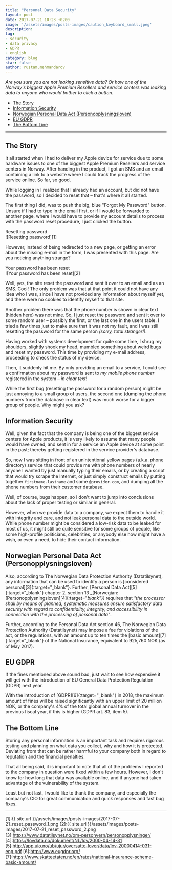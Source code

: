 ```yaml
---
title: "Personal Data Security"
layout: post
date: 2017-07-21 10:23 +0200
image: '/assets/images/posts-images/caution_keyboard_small.jpeg'
description:
tag:
- security
- data privacy
- GDPR
- english
category: blog
star: false
author: rustam.mehmandarov
---
```


_Are you sure you are not leaking sensitive data? Or how one of the Norway's biggest Apple Premium Resellers and service centers was leaking data to anyone who would bother to click a button._

- [The Story](#the-story)
- [Information Security](#information-security)
- [Norwegian Personal Data Act (Personopplysningsloven)](#norwegian-personal-data-act-personopplysningsloven)
- [EU GDPR](#eu-gdpr)
- [The Bottom Line](#the-bottom-line)

---

## The Story
It all started when I had to deliver my Apple device for service due to some hardware issues to one of the biggest Apple Premium Resellers and service centers in Norway. After handing in the product, I got an SMS and an email containing a link to a website where I could track the progress of the service online. So far, so good.

While logging in I realized that I already had an account, but did not have the password, so I decided to reset that – that's where it all started.

The first thing I did, was to push the big, blue "Forgot My Password" button. Unsure if I had to type in the email first, or if I would be forwarded to another page, where I would have to provide my account details to process with the password reset procedure, I just clicked the button.

<figcaption class = "caption">Resetting password</figcaption>
![Resetting password][1]

However, instead of being redirected to a new page, or getting an error about the missing e-mail in the form, I was presented with this page. Are you noticing anything strange?

<figcaption class = "caption">Your password has been reset</figcaption>
![Your password has been reset][2]

Well, yes, the site reset the password and sent it over to an email and as an SMS. Cool! The only problem was that at that point it could not have any idea who I was, since I have not provided any information about myself yet, and there were no cookies to identify myself to that site. 

Another problem there was that the phone number is shown in clear text (hidden here) was not mine. So, I just reset the password and sent it over to some random user – possibly the first, or the last one in the users table. I tried a few times just to make sure that it was not my fault, and I was still resetting the password for the same person _(sorry, total stranger!)_.

Having worked with systems development for quite some time, I shrug my shoulders, slightly shook my head, mumbled something about weird bugs and reset my password. This time by providing my e-mail address, proceeding to check the status of my device.

Then, it suddenly hit me. By only providing an email to a service, I could see a confirmation about my password is sent to _my mobile phone number_ registered in the system – _in clear text_!

While the first bug (resetting the password for a random person) might be just annoying to a small group of users, the second one (dumping the phone numbers from the database in clear text) was much worse for a bigger group of people. Why might you ask?

## Information Security
Well, given the fact that the company is being one of the biggest service centers for Apple products, it is very likely to assume that many people would have owned, and sent in for a service an Apple device at some point in the past; thereby getting registered in the service provider's database. 

So, now I was sitting in front of an unintentional yellow pages (a.k.a. phone directory) service that could provide me with phone numbers of nearly anyone I wanted by just manually typing their emails, or by creating a script that would try scrape the Internet, or just simply construct emails by putting together `firstname.lastname` and some `@provider.com`, and dumping all the phone numbers from their customer database. 

Well, of course, bugs happen, so I don't want to jump into conclusions about the lack of proper testing or similar in general. 

However, when we provide data to a company, we expect them to handle it with integrity and care, and not leak personal data to the outside world. While phone number might be considered a low-risk data to be leaked for most of us, it might still be quite sensitive for some groups of people, like some high-profile politicians, celebrities, or anybody else how might have a wish, or even a need, to hide their contact information.

## Norwegian Personal Data Act (Personopplysningsloven)
Also, according to The Norwegian Data Protection Authority (Datatilsynet), any information that can be used to identify a person is [considered personal][3]{:target="_blank"}. Further, [Personal Data Act][5]{:target="_blank"} chapter 2, section 13 _(Norwegian: [Personopplysningsloven][4]{:target="_blank"})_ requires that _"the processor shall by means of planned, systematic measures ensure satisfactory data security with regard to confidentiality, integrity, and accessibility in connection with the processing of personal data"_.

Further, according to the Personal Data Act section 46, The Norwegian Data Protection Authority (Datatilsynet) may impose a fee for violations of the act, or the regulations, with an amount up to ten times the [basic amount][7]{:target="_blank"} of the National Insurance, equivalent to 925,760 NOK (as of May 2017).

## EU GDPR
If the fines mentioned above sound bad, just wait to see how expensive it will get with the introduction of EU General Data Protection Regulation (GDPR) next year.

With the introduction of [GDPR][6]{:target="_blank"} in 2018, the maximum amount of fines will be raised significantly with an upper limit of 20 million NOK, or the company's 4% of the total global annual turnover in the previous fiscal year, if this is higher (GDPR art. 83, item 5).

## The Bottom Line
Storing any personal information is an important task and requires rigorous testing and planning on what data you collect, why and how it is protected. Deviating from that can be rather harmful to your company both in regard to reputation and the financial penalties.

That all being said, it is important to note that all of the problems I reported to the company in question were fixed within a few hours. However, I don't know for how long that data was available online, and if anyone had taken advantage of the vulnerability of the system.

Least but not last, I would like to thank the company, and especially the company's CIO for great communication and quick responses and fast bug fixes.

---

[1]:{{ site.url }}/assets/images/posts-images/2017-07-21_reset_password_1.png
[2]:{{ site.url }}/assets/images/posts-images/2017-07-21_reset_password_2.png
[3]:https://www.datatilsynet.no/om-personvern/personopplysninger/
[4]:https://lovdata.no/dokument/NL/lov/2000-04-14-31
[5]:http://app.uio.no/ub/ujur/oversatte-lover/data/lov-20000414-031-eng.pdf
[6]:http://www.eugdpr.org/
[7]:https://www.skatteetaten.no/en/rates/national-insurance-scheme-basic-amount/
